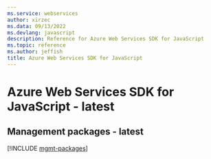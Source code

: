 ```yaml
---
ms.service: webservices
author: xirzec
ms.data: 09/13/2022
ms.devlang: javascript
description: Reference for Azure Web Services SDK for JavaScript
ms.topic: reference
ms.author: jeffish
title: Azure Web Services SDK for JavaScript
---
```

# Azure Web Services SDK for JavaScript - latest

## Management packages - latest
[!INCLUDE [mgmt-packages](web-services-mgmt-index.md)]